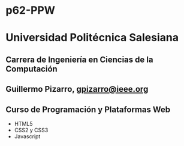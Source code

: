 # p62-PPW

# Universidad Politécnica Salesiana
## Carrera de Ingeniería en Ciencias de la Computación
## Guillermo Pizarro, gpizarro@ieee.org

## Curso de Programación y Plataformas Web

- HTML5
- CSS2 y CSS3
- Javascript


